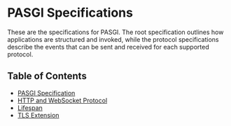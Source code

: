 # PASGI Specifications

These are the specifications for PASGI. The root specification outlines how applications are structured and invoked, while the protocol specifications describe the events that can be sent and received for each supported protocol.

## Table of Contents

- [PASGI Specification](main.mkdn)
- [HTTP and WebSocket Protocol](www.mkdn)
- [Lifespan](lifespan.mkdn)
- [TLS Extension](tls.mkdn)
